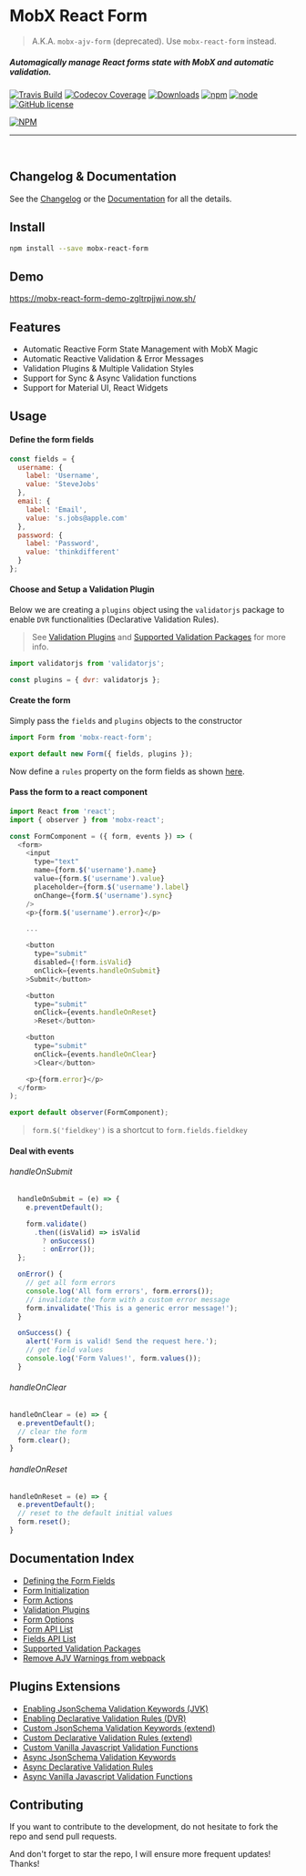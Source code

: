 # MobX React Form
> A.K.A. `mobx-ajv-form` (deprecated). Use `mobx-react-form` instead.

##### Automagically manage React forms state with MobX and automatic validation.

[![Travis Build](https://img.shields.io/travis/foxhound87/mobx-react-form.svg)](https://travis-ci.org/foxhound87/mobx-react-form)
[![Codecov Coverage](https://img.shields.io/codecov/c/github/foxhound87/mobx-react-form/master.svg)](https://codecov.io/gh/foxhound87/mobx-react-form)
[![Downloads](https://img.shields.io/npm/dt/mobx-ajv-form.svg)]()
[![npm](https://img.shields.io/npm/v/mobx-react-form.svg)]()
[![node](https://img.shields.io/node/v/mobx-react-form.svg)]()
[![GitHub license](https://img.shields.io/github/license/foxhound87/mobx-react-form.svg)]()

[![NPM](https://nodei.co/npm/mobx-react-form.png?downloads=true&downloadRank=true&stars=true)](https://nodei.co/npm/mobx-react-form/)

---

<br>

## Changelog & Documentation
See the [Changelog](https://github.com/foxhound87/mobx-react-form/blob/master/CHANGELOG.md) or the [Documentation](https://github.com/foxhound87/mobx-react-form/blob/master/DOCUMENTATION.md) for all the details.

## Install

```bash
npm install --save mobx-react-form
```

## Demo

https://mobx-react-form-demo-zgltrpjjwi.now.sh/

## Features

- Automatic Reactive Form State Management with MobX Magic
- Automatic Reactive Validation & Error Messages
- Validation Plugins & Multiple Validation Styles
- Support for Sync & Async Validation functions
- Support for Material UI, React Widgets

## Usage

#### Define the form fields

```javascript
const fields = {
  username: {
    label: 'Username',
    value: 'SteveJobs'
  },
  email: {
    label: 'Email',
    value: 's.jobs@apple.com'
  },
  password: {
    label: 'Password',
    value: 'thinkdifferent'
  }
};
```

#### Choose and Setup a Validation Plugin

Below we are creating a `plugins` object using the `validatorjs` package to enable `DVR` functionalities (Declarative Validation Rules).

> See [Validation Plugins](https://github.com/foxhound87/mobx-react-form/blob/master/DOCUMENTATION.md#validation-plugins)
 and [Supported Validation Packages](https://github.com/foxhound87/mobx-react-form/blob/master/DOCUMENTATION.md#supported-validation-packages) for more info.


```javascript
import validatorjs from 'validatorjs';

const plugins = { dvr: validatorjs };
```

#### Create the form

Simply pass the `fields` and `plugins` objects to the constructor

```javascript
import Form from 'mobx-react-form';

export default new Form({ fields, plugins });
```

Now define a `rules` property on the form fields as shown [here](https://github.com/foxhound87/mobx-react-form/blob/master/docs/EnablingDVRValidation.md#add-the-rules-property-to-the-form-fields).

#### Pass the form to a react component

```javascript
import React from 'react';
import { observer } from 'mobx-react';

const FormComponent = ({ form, events }) => (
  <form>
    <input
      type="text"
      name={form.$('username').name}
      value={form.$('username').value}
      placeholder={form.$('username').label}
      onChange={form.$('username').sync}
    />
    <p>{form.$('username').error}</p>

    ...

    <button
      type="submit"
      disabled={!form.isValid}
      onClick={events.handleOnSubmit}
    >Submit</button>

    <button
      type="submit"
      onClick={events.handleOnReset}
      >Reset</button>

    <button
      type="submit"
      onClick={events.handleOnClear}
      >Clear</button>

    <p>{form.error}</p>
  </form>
);

export default observer(FormComponent);
```

> `form.$('fieldkey')` is a shortcut to `form.fields.fieldkey`

#### Deal with events

###### handleOnSubmit

```javascript
  handleOnSubmit = (e) => {
    e.preventDefault();

    form.validate()
      .then((isValid) => isValid
        ? onSuccess()
        : onError());
  };

  onError() {
    // get all form errors
    console.log('All form errors', form.errors());
    // invalidate the form with a custom error message
    form.invalidate('This is a generic error message!');
  }

  onSuccess() {
    alert('Form is valid! Send the request here.');
    // get field values
    console.log('Form Values!', form.values());
  }
```

###### handleOnClear

```javascript
handleOnClear = (e) => {
  e.preventDefault();
  // clear the form
  form.clear();
}
```

###### handleOnReset

```javascript
handleOnReset = (e) => {
  e.preventDefault();
  // reset to the default initial values
  form.reset();
}
```

## Documentation Index

- [Defining the Form Fields](https://github.com/foxhound87/mobx-react-form/blob/master/docs/DefiningFields.md)
- [Form Initialization](https://github.com/foxhound87/mobx-react-form/blob/master/DOCUMENTATION.md#form-initialization)
- [Form Actions](https://github.com/foxhound87/mobx-react-form/blob/master/docs/FormActions.md)
- [Validation Plugins](https://github.com/foxhound87/mobx-react-form/blob/master/DOCUMENTATION.md#validation-plugins)
- [Form Options](https://github.com/foxhound87/mobx-react-form/blob/master/DOCUMENTATION.md#form-options)
- [Form API List](https://github.com/foxhound87/mobx-react-form/blob/master/docs/FormApi.md)
- [Fields API List](https://github.com/foxhound87/mobx-react-form/blob/master/docs/FieldsApi.md)
- [Supported Validation Packages](https://github.com/foxhound87/mobx-react-form/blob/master/DOCUMENTATION.md#supported-validation-packages)
- [Remove AJV Warnings from webpack](https://github.com/foxhound87/mobx-react-form/blob/master/DOCUMENTATION.md#remove-ajv-warnings-from-webpack)

## Plugins Extensions

- [Enabling JsonSchema Validation Keywords (JVK)](https://github.com/foxhound87/mobx-react-form/blob/master/docs/EnablingJVKValidation.md)
- [Enabling Declarative Validation Rules (DVR)](https://github.com/foxhound87/mobx-react-form/blob/master/docs/EnablingDVRValidation.md)
- [Custom JsonSchema Validation Keywords (extend)](https://github.com/foxhound87/mobx-react-form/blob/master/docs/CustomValidationKeywords.md)
- [Custom Declarative Validation Rules (extend)](https://github.com/foxhound87/mobx-react-form/blob/master/docs/CustomValidationRules.md)
- [Custom Vanilla Javascript Validation Functions](https://github.com/foxhound87/mobx-react-form/blob/master/docs/CustomValidationFunctions.md)
- [Async JsonSchema Validation Keywords](https://github.com/foxhound87/mobx-react-form/blob/master/docs/CustomValidationKeywords.md#async-validation-keywords)
- [Async Declarative Validation Rules](https://github.com/foxhound87/mobx-react-form/blob/master/docs/CustomValidationRules.md#async-validation-rules)
- [Async Vanilla Javascript Validation Functions](https://github.com/foxhound87/mobx-react-form/blob/master/docs/CustomValidationFunctions.md#async-validation-functions)

## Contributing

If you want to contribute to the development, do not hesitate to fork the repo and send pull requests.

And don't forget to star the repo, I will ensure more frequent updates! Thanks!

